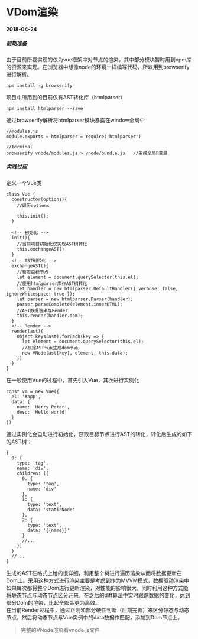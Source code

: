 # VDom渲染

#### 2018-04-24

##### 前期准备

由于目前所要实现的仅为vue框架中对节点的渲染，其中部分模块暂时用到npm库的资源来实现。在浏览器中想像node的环境一样编写代码，所以用到browserify进行解析。
``` 
npm install -g browserify
```
项目中所用到的目前仅有AST转化库（htmlparser)
```
npm install htmlparser --save
```
通过browserify解析将htmlparser模块暴露在window全局中
```
//modules.js
module.exports = htmlparser = require('htmlparser')

//terminal
browserify vnode/modules.js > vnode/bundle.js   //生成全局变量
```

##### 实践过程

定义一个Vue类
```
class Vue {
  constructor(options){
    //遍历options
    ...
    this.init();
  }

  <!-- 初始化 -->
  init(){
    //当前项目初始化仅实现AST树转化
    this.exchangeAST()
  }
  <!-- AST树转化 -->
  exchangeAST(){
    //获取目标节点
    let element = document.querySelector(this.el);
    //使用htmlparser库作AST树转化
    let handler = new htmlparser.DefaultHandler({ verbose: false, ignoreWhitespace: true });
    let parser = new htmlparser.Parser(handler);
    parser.parseComplete(element.innerHTML);
    //AST数据渲染与Render
    this.render(handler.dom);
  }
  <!-- Render -->
  render(ast){
    Object.keys(ast).forEach(key => {
      let element = document.querySelector(this.el);
      //根据AST节点生成dom节点
      new VNode(ast[key], element, this.data);
    })
  }
}
```
在一般使用Vue的过程中，首先引入Vue，其次进行实例化
```
const vm = new Vue({
  el: '#app',
  data: {
    name: 'Harry Poter',
    desc: 'Hello world'
  }
})
```
通过实例化会自动进行初始化，获取目标节点进行AST的转化，转化后生成的如下的AST树：
```
{
  0: {
    type: 'tag',
    name: 'div',
    children: [{
      0: {
        type: 'tag',
        name: 'div'
      },
      1: {
        type: 'text',
        data: 'staticNode'
      },
      2: {
        type: 'text',
        data: '{{name}}'
      }
      //...
    }]
  }
  //...
}
```
生成的AST在格式上给的很详细，利用整个树进行遍历渲染从而将数据更新在Dom上。采用这种方式进行渲染主要是考虑到作为MVVM模式，数据驱动渲染中如果每次都将整个Dom进行更新渲染，对性能的影响很大，同时利用这种方式能将静态节点与动态节点区分开来，在之后的diff算法中实时跟踪数据的变化，达到部分Dom的渲染，比起全部会更为高效。  
在当前Render过程中，通过正则和部分硬性判断（后期完善）来区分静态与动态节点，然后将动态节点与Vue实例中的data数据作匹配，添加到Dom节点上。  

> 完整的VNode渲染看vnode.js文件

